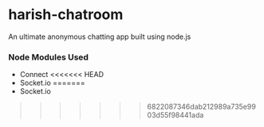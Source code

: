 # harish-chatroom
An ultimate anonymous chatting app built using node.js

### Node Modules Used
- Connect
<<<<<<< HEAD
- Socket.io
=======
- Socket.io
>>>>>>> 6822087346dab212989a735e9903d55f98441ada
